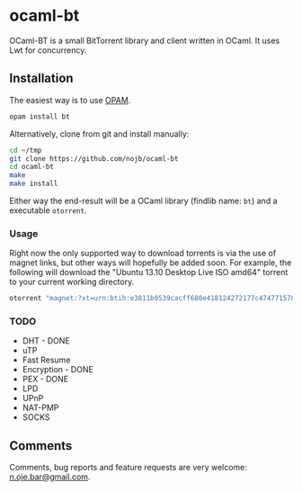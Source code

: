 # ocaml-bt

OCaml-BT is a small BitTorrent library and client written in OCaml.  It uses Lwt for concurrency.

## Installation

The easiest way is to use [OPAM](http://opam.ocaml.org).
```sh
opam install bt
```

Alternatively, clone from git and install manually:
```sh
cd ~/tmp
git clone https://github.com/nojb/ocaml-bt
cd ocaml-bt
make
make install
```

Either way the end-result will be a OCaml library (findlib name: `bt`) and a executable `otorrent`. 

### Usage

Right now the only supported way to download torrents is via the use of magnet
links, but other ways will hopefully be added soon. For example, the following
will download the "Ubuntu 13.10 Desktop Live ISO amd64" torrent to your current
working directory.

```sh
otorrent "magnet:?xt=urn:btih:e3811b9539cacff680e418124272177c47477157&dn=Ubuntu+13.10+Desktop+Live+ISO+amd64&tr=udp%3A//tracker.openbittorrent.com%3A80&tr=udp%3A//tracker.publicbt.com%3A80&tr=udp%3A//tracker.istole.it%3A6969&tr=udp%3A//tracker.ccc.de%3A80&tr=udp%3A//open.demonii.com%3A1337"
```

### TODO

- DHT - DONE
- uTP
- Fast Resume
- Encryption - DONE
- PEX - DONE
- LPD
- UPnP
- NAT-PMP
- SOCKS

## Comments

Comments, bug reports and feature requests are very welcome: n.oje.bar@gmail.com.
